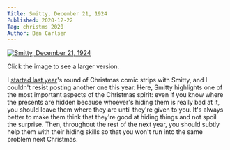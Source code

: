 ```yaml
---
Title: Smitty, December 21, 1924
Published: 2020-12-22
Tag: christms 2020
Author: Ben Carlsen
---
```


[![Smitty, December 21, 1924](http://blog.arkholt.com/media/decstrips2020/22-smitty_Sun__Dec_21__1924_.jpg)](http://blog.arkholt.com/media/decstrips2020/22-smitty_Sun__Dec_21__1924_.jpg)

Click the image to see a larger version.

I [started last year](http://blog.arkholt.com/smitty-1)'s round of Christmas comic strips with Smitty, and I couldn't resist posting another one this year. Here, Smitty highlights one of the most important aspects of the Christmas spirit: even if you know where the presents are hidden because whoever's hiding them is really bad at it, you should leave them where they are until they're given to you. It's always better to make them think that they're good at hiding things and not spoil the surprise. Then, throughout the rest of the next year, you should subtly help them with their hiding skills so that you won't run into the same problem next Christmas.
